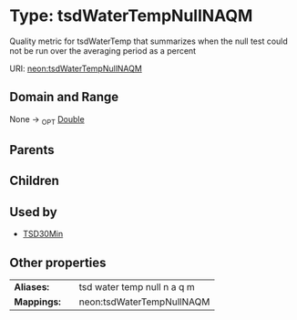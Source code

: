 
# Type: tsdWaterTempNullNAQM


Quality metric for tsdWaterTemp that summarizes when the null test could not be run over the averaging period as a percent

URI: [neon:tsdWaterTempNullNAQM](https://data.neonscience.org/tsdWaterTempNullNAQM)


## Domain and Range

None ->  <sub>OPT</sub> [Double](types/Double.md)

## Parents


## Children


## Used by

 * [TSD30Min](TSD30Min.md)

## Other properties

|  |  |  |
| --- | --- | --- |
| **Aliases:** | | tsd water temp null n a q m |
| **Mappings:** | | neon:tsdWaterTempNullNAQM |

